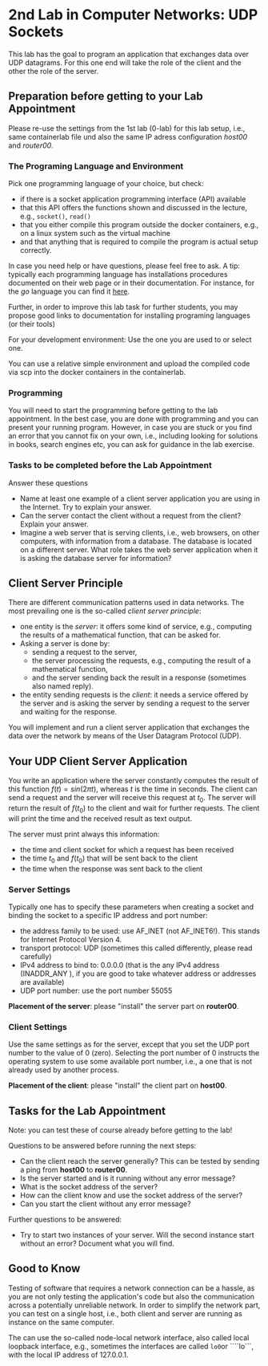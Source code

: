 # 2nd Lab in Computer Networks: UDP Sockets

This lab has the goal to program an application that exchanges data over UDP datagrams. For this one end will take the role of the client and the other the role of the server. 

## Preparation before getting to your Lab Appointment

Please re-use the settings from the 1st lab (0-lab) for this lab setup, i.e., same containerlab file und also the same IP adress configuration *host00* and *router00*. 

### The Programing Language and Environment
Pick one programming language of your choice, but check:
- if there is a socket application programming interface (API) available
- that this API offers the functions shown and discussed in the lecture, e.g., ````socket()````, ````read()````
- that you either compile this program outside the docker containers, e.g., on a linux system such as the virtual machine
- and that anything that is required to compile the program is actual setup correctly.

In case you need help or have questions, please feel free to ask. A tip: typically each programming language has installations procedures documented on their web page or in their documentation. For instance, for the *go* language you can find it [here](https://go.dev/doc/install).

Further, in order to improve this lab task for further students, you may propose good links to documentation for installing programing languages (or their tools)

For your development environment: Use the one you are used to or select one. 

You can use a relative simple environment and upload the compiled code via scp into the docker containers in the containerlab. 

### Programming

You will need to start the programming before getting to the lab appointment. In the best case, you are done with programming and you can present your running program. However, in case you are stuck or you find an error that you cannot fix on your own, i.e., including looking for solutions in books, search engines etc, you can ask for guidance in the lab exercise. 

### Tasks to be completed before the Lab Appointment

Answer these questions 
- Name at least one example of a client server application you are using in the Internet. Try to explain your answer.
- Can the server contact the client without a request from the client? Explain your answer.
- Imagine a web server that is serving clients, i.e., web browsers, on other computers, with information from a database. The database is located on a different server. What role takes the web server application when it is asking the database server for information?

## Client Server Principle

There are different communication patterns used in data networks. The most prevailing one is the so-called *client server principle*:

- one entity is the *server*: it offers some kind of service, e.g., computing the results of a mathematical function, that can be asked for.
- Asking a server is done by:
  -  sending a request to the server,
  -  the server processing the requests, e.g., computing the result of a mathematical function,
  -  and the server sending back the result in a response (sometimes also named reply).
- the entity sending requests is the *client*: it needs a service offered by the server and is asking the server by sending a request to the server and waiting for the response.

You will implement and run a client server application that exchanges the data over the network by means of the User Datagram Protocol (UDP). 

## Your UDP Client Server Application

You write an application where the server constantly computes the result of this function $f(t) = sin(2 \pi t)$, whereas $t$ is the time in seconds. The client can send a request and the server will receive this request at $t_0$. The server will return the result of $f(t_0)$ to the client and wait for further requests. The client will print the time and the received result as text output. 

The server must print always this information:
- the time and client socket for which a request has been received
- the time $t_0$ and $f(t_0)$ that will be sent back to the client
- the time when the response was sent back to the client

### Server Settings

Typically one has to specify these parameters when creating a socket and binding the socket to a specific IP address and port number:
- the address family to be used: use AF_INET (not AF_INET6!). This stands for Internet Protocol Version 4.
- transport protocol: UDP (sometimes this called differently, please read carefully)
- IPv4 address to bind to: 0.0.0.0 (that is the any IPv4 address (INADDR_ANY ), if you are good to take whatever address or addresses are available)
- UDP port number: use the port number 55055

**Placement of the server**: please "install" the server part on **router00**. 

### Client Settings

Use the same settings as for the server, except that you set the UDP port number to the value of 0 (zero). Selecting the port number of 0 instructs the operating system to use some available port number, i.e., a one that is not already used by another process. 

**Placement of the client**: please "install" the client part on **host00**. 

## Tasks for the Lab Appointment

Note: you can test these of course already before getting to the lab!

Questions to be answered before running the next steps:
- Can the client reach the server generally? This can be tested by sending a ping from **host00** to **router00**.
- Is the server started and is it running without any error message?
- What is the socket address of the server?
- How can the client know and use the socket address of the server?
- Can you start the client without any error message?

Further questions to be answered: 
- Try to start two instances of your server. Will the second instance start without an error? Document what you will find.

## Good to Know

Testing of software that requires a network connection can be a hassle, as you are not only testing the application's code but also the communication across a potentially unreliable network. In order to simplify the network part, you can test on a single host, i.e., both client and server are running as instance on the same computer. 

The can use the so-called node-local network interface, also called local loopback interface, e.g., sometimes the interfaces are called ````lo0````or ````lo```, with the local IP address of 127.0.0.1. 


